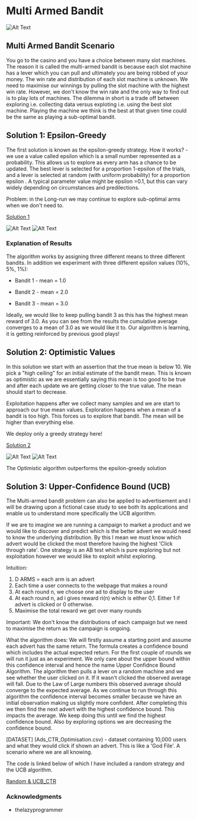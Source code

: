 # Multi Armed Bandit

![Alt Text](https://conversionxl.com/wp-content/uploads/2015/09/gambling-machine-4926_640-1.jpg)

## Multi Armed Bandit Scenario

You go to the casino and you have a choice between many slot machines. The reason it is called the multi-armed bandit is because 
each slot machine has a lever which you can pull and ultimately you are being robbed of your money. The win rate and distribution of 
each slot machine is unknown. We need to maximise our winnings by pulling the slot machine with the highest win rate. However, 
we don't know the win rate and the only way to find out is to play lots of machines. The dilemma in short is a trade off between exploring
i.e. collecting data versus exploting i.e. using the best slot machine. Playing the machine we think is the best at that given time could be the same as playing a sub-optimal bandit. 

## Solution 1: Epsilon-Greedy

The first solution is known as the epsilon-greedy strategy. How it works? - we use a value called epsilon which is a small number
represented as a probability. This allows us to explore as every arm has a chance to be updated. 
The best lever is selected for a proportion 1-epsilon  of the trials, and a lever is selected at random (with uniform probability) for a proportion epsilon . A typical parameter value might be epsilon =0.1, but this can vary widely depending on circumstances and predilections.

Problem: in the Long-run we may continue to explore sub-optimal arms when we don't need to. 

[Solution 1](experimenting_with_epsilon_bandit.py)

![Alt Text](http://g.recordit.co/WYAPWP43kd.gif) ![Alt Text](http://g.recordit.co/clAOImEZhu.gif)

### Explanation of Results 

The algorithm works by assigning three different means to three different bandits. In addition we experiment with three different epsilon values (10%, 5%, 1%):

* Bandit 1 - mean = 1.0

* Bandit 2 - mean = 2.0

* Bandit 3 - mean = 3.0

Ideally, we would like to keep pulling bandit 3 as this has the highest mean reward of 3.0. As you can see from the results the cumulative average converges to a mean of 3.0 as we would like it to. Our algorithm is learning, it is getting reinforced by previous good plays!


## Solution 2: Optimistic Values

In this solution we start with an assertion that the true mean is below 10. We pick a "high ceiling" for an initial estimate of the bandit mean. This is known as optimistic as we are essentially saying this mean is too good to be true and after each update we are getting closer to the true value. The mean should start to decrease. 

Exploitation happens after we collect many samples and we are start to approach our true mean values. 
Exploration happens when a mean of a bandit is too high. This forces us to explore that bandit. The mean will be higher than everything else. 

We deploy only a greedy strategy here! 

[Solution 2](optimistic_initial_values.py)

![Alt Text](http://g.recordit.co/qjDWbn6DBr.gif) ![Alt Text](http://g.recordit.co/tUsbNRVHaB.gif)

The Optimistic algorithm outperforms the epsilon-greedy solution


## Solution 3: Upper-Confidence Bound (UCB)

The Multi-armed bandit problem can also be applied to advertisement and I will be drawing upon a fictional case study to see both its applications and enable us to understand more specifically the UCB algorithm. 

If we are to imagine we are running a campaign to market a product and we would like to discover and predict which is the better advert we would need to know the underlying distribution. By this I mean we must know which advert would be clicked the most therefore having the highest 'Click through rate'. One strategy is an AB test which is pure exploring but not exploitation however we would like to exploit whilst exploring. 

Intuition:

1. D ARMS = each arm is an advert
2. Each time a user connects to the webpage that makes a round
3. At each round n, we choose one ad to display to the user
4. At each round n, ad i gives reward ri(n) which is either 0,1. Either 1 if advert is clicked or 0 otherwise. 
5. Maximise the total reward we get over many rounds

Important: We don't know the distributions of each campaign but we need to maximise the return as the campaign is ongoing. 

What the algorithm does:
We will firstly assume a starting point and assume each advert has the same return. The formula creates a confidence bound which includes the actual expected return. For the first couple of rounds we will run it just as an experiment. We only care about the upper bound within this confidence interval and hence the name Upper Confidnce Bound Algorithm. The algorithm then pulls a lever on a random machine and we see whether the user clicked on it. If it wasn't  clicked the observed average will fall. Due to the Law of Large numbers this observed average should converge to the expected average. As we continue to run through this algorithm the confidence interval becomes smaller because we have an initial observation making us slightly more confident. After completing this we then find the next advert with the highest confidence bound. This impacts the average. We keep doing this until we find the highest confidence bound. Also by exploring options we are decreasing the confidence bound. 

[DATASET] (Ads_CTR_Optimisation.csv) - dataset containing 10,000 users and what they would click if shown an advert. This is like a 'God File'. A scenario where we are all knowing. 

The code is linked below of which I have included a random strategy and the UCB algorithm. 

[Random & UCB_CTR](ucb_algo_ctr.py)




### Acknowledgments

* thelazyprogrammer
